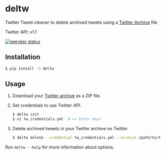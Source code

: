 deltw
=====

Twitter Tweet cleaner to delete archived tweets using a [Twitter Archive](https://support.twitter.com/articles/20170160) file

Twitter API: v1.1

[![wercker status](https://app.wercker.com/status/3a8a079c05b47177c33b968ab3f1bdd9/m/master "wercker status")](https://app.wercker.com/project/byKey/3a8a079c05b47177c33b968ab3f1bdd9)

Installation
------------

```sh
$ pip install -U deltw
```

Usage
-----


1.  Download your [Twitter archive](https://support.twitter.com/articles/20170160) as a ZIP file.

2.  Set credentials to use Twitter API.

    ```sh
    $ deltw init
    $ vi tw_credentials.yml  # => Enter keys
    ```

3.  Delete archived tweets in your Twitter archive on Twitter.

    ```sh
    $ deltw delete --credential tw_credentials.yml --archive /path/to/tweet_archive.zip
    ```

Run `deltw --help` for more information about options.
